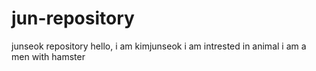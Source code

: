 # jun-repository
junseok repository
hello, i am kimjunseok
i am intrested in animal
i am a men with hamster
